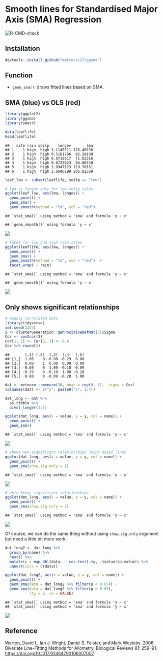 
# Smooth lines for Standardised Major Axis (SMA) Regression

![R-CMD-check](https://github.com/mattocci27/ggsma/workflows/R-CMD-check/badge.svg?branch=master)

## Installation

``` r
devtools::install_github("mattocci27/ggsma")
```

## Function

-   `geom_sma()`: draws fitted lines based on SMA.

## SMA (blue) vs OLS (red)

``` r
library(ggplot2)
library(ggsma)
library(smatr)

data(leaflife)
head(leaflife)
```

    ##   site rain soilp    longev       lma
    ## 1    1 high  high 1.1145511 125.48736
    ## 2    1 high  high 0.5161786  82.28108
    ## 3    1 high  high 0.9718517  71.02316
    ## 4    1 high  high 0.6722023  94.66730
    ## 5    1 high  high 1.0947123 119.70161
    ## 6    1 high  high 2.0606299 205.82589

``` r
leaf_low <- subset(leaflife, soilp == "low")

# lma vs longev only for low soilp sites
ggplot(leaf_low, aes(lma, longev)) +
  geom_point() +
  geom_sma() +
  geom_smooth(method = "lm", col = "red") 
```

    ## `stat_sma()` using method = 'sma' and formula 'y ~ x'

    ## `geom_smooth()` using formula 'y ~ x'

![](README_files/figure-gfm/unnamed-chunk-3-1.png)<!-- -->

``` r
# facet for low and high rain sites 
ggplot(leaflife, aes(lma, longev)) +
  geom_point() +
  geom_sma() +
  geom_smooth(method = "lm", col = "red")  +
  facet_wrap( ~ rain)
```

    ## `stat_sma()` using method = 'sma' and formula 'y ~ x'

    ## `geom_smooth()` using formula 'y ~ x'

![](README_files/figure-gfm/unnamed-chunk-4-1.png)<!-- -->

## Only shows significant relationships

``` r
# weakly correlated data
library(tidyverse)
set.seed(1234)
S <- clusterGeneration::genPositiveDefMat(5)$Sigma
Cor <- cov2cor(S)
Cor[1, 5] <- Cor[5, 1] <- 0.8
Cor %>% round(2)
```

    ##       [,1] [,2]  [,3]  [,4]  [,5]
    ## [1,]  1.00    0 -0.08 -0.29  0.80
    ## [2,]  0.00    1  0.00  0.00  0.00
    ## [3,] -0.08    0  1.00 -0.10 -0.09
    ## [4,] -0.29    0 -0.10  1.00 -0.28
    ## [5,]  0.80    0 -0.09 -0.28  1.00

``` r
dat <- mvtnorm::rmvnorm(30, mean = rep(0, 5),  sigma = Cor) 
colnames(dat) <- c("y", paste0("x", 1:4))

dat_long <- dat %>%
  as_tibble %>%
  pivot_longer(2:5)

ggplot(dat_long, aes(x = value, y = y, col = name)) +
  geom_point() +
  geom_sma()
```

    ## `stat_sma()` using method = 'sma' and formula 'y ~ x'

![](README_files/figure-gfm/unnamed-chunk-5-1.png)<!-- -->

``` r
# shows non-significant relationships using dased lines
ggplot(dat_long, aes(x = value, y = y, col = name)) +
  geom_point() +
  geom_sma(show.sig.only = 1)
```

    ## `stat_sma()` using method = 'sma' and formula 'y ~ x'

![](README_files/figure-gfm/unnamed-chunk-5-2.png)<!-- -->

``` r
# only keeps significant relationships 
ggplot(dat_long, aes(x = value, y = y, col = name)) +
  geom_point() +
  geom_sma(show.sig.only = 2)
```

    ## `stat_sma()` using method = 'sma' and formula 'y ~ x'

![](README_files/figure-gfm/unnamed-chunk-5-3.png)<!-- -->

Of course, we can do the same thing without using `show.sig.only`
argument but need a little bit more work.

``` r
dat_long2 <- dat_long %>%
  group_by(name) %>%
  nest() %>%
  mutate(p = map_dbl(data, ~ cor.test(.$y, .$value)$p.value)) %>%
  unnest(cols = c(data))

ggplot(dat_long2, aes(x = value, y = y, col = name)) +
  geom_point() +
  geom_sma(data = dat_long2 %>% filter(p < 0.05)) +
  geom_sma(data = dat_long2 %>% filter(p > 0.05),
           lty = 2, se = FALSE)
```

    ## `stat_sma()` using method = 'sma' and formula 'y ~ x'
    ## `stat_sma()` using method = 'sma' and formula 'y ~ x'

![](README_files/figure-gfm/unnamed-chunk-6-1.png)<!-- -->

## Reference

Warton, David I., Ian J. Wright, Daniel S. Falster, and Mark Westoby.
2006. Bivariate Line-Fitting Methods for Allometry. Biological Reviews
81: 259–91. <https://doi.org/10.1017/S1464793106007007>

